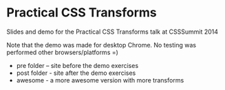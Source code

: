 Practical CSS Transforms
=============================

Slides and demo for the Practical CSS Transforms talk at CSSSummit 2014

Note that the demo was made for desktop Chrome. 
No testing was performed other browsers/platforms =)

* pre folder – site before the demo exercises
* post folder - site after the demo exercises
* awesome - a more awesome version with more transforms
